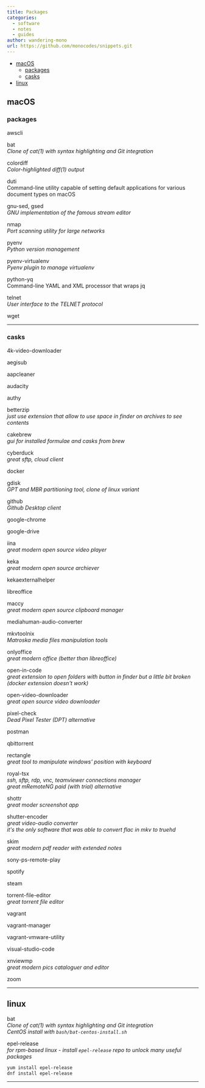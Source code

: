 ```yaml
---
title: Packages
categories:
  - software
  - notes
  - guides
author: wandering-mono
url: https://github.com/monocodes/snippets.git
---
```


- [macOS](#macos)
  - [packages](#packages)
  - [casks](#casks)
- [linux](#linux)

## macOS

### packages

awscli

bat  
*Clone of cat(1) with syntax highlighting and Git integration*

colordiff  
*Color-highlighted diff(1) output*

duti  
Command-line utility capable of setting default applications for various document types on macOS

gnu-sed, gsed  
*GNU implementation of the famous stream editor*

nmap  
*Port scanning utility for large networks*  

pyenv  
*Python version management*  

pyenv-virtualenv  
*Pyenv plugin to manage virtualenv*

python-yq  
Command-line YAML and XML processor that wraps jq

telnet  
*User interface to the TELNET protocol*

wget

---

### casks

4k-video-downloader

aegisub

aapcleaner

audacity

authy

betterzip  
*just use extension that allow to use space in finder on archives to see contents*

cakebrew  
*gui for installed formulae and casks from brew*

cyberduck  
*great sftp, cloud client*

docker

gdisk  
*GPT and MBR partitioning tool, clone of linux variant*

github  
*Github Desktop client*

google-chrome

google-drive

iina  
*great modern open source video player*

keka  
*great modern open source  archiever*

kekaexternalhelper

libreoffice

maccy  
*great modern open source clipboard manager*

mediahuman-audio-converter

mkvtoolnix  
*Matroska media files manipulation tools*

onlyoffice  
*great modern office (better than libreoffice)*

open-in-code  
*great extension to open folders with button in finder but a little bit broken (docker extension doesn't work)*

open-video-downloader  
*great open source video downloader*

pixel-check  
*Dead Pixel Tester (DPT) alternative*

postman

qbittorrent

rectangle  
*great tool to manipulate windows' position with keyboard*

royal-tsx  
*ssh, sftp, rdp, vnc, teamviewer connections manager  
great mRemoteNG paid (with trial) alternative*

shottr  
*great moder screenshot app*

shutter-encoder  
*great video-audio converter  
it's the only software that was able to convert flac in mkv to truehd*

skim  
*great modern pdf reader with extended notes*

sony-ps-remote-play

spotify

steam

torrent-file-editor  
*great torrent file editor*

vagrant

vagrant-manager

vagrant-vmware-utility

visual-studio-code

xnviewmp  
*great modern pics cataloguer and editor*

zoom

---

## linux

bat  
*Clone of cat(1) with syntax highlighting and Git integration  
CentOS install with `bash/bat-centos-install.sh`*

epel-release  
*for rpm-based linux - install `epel-release` repo to unlock many useful packages*

```sh
yum install epel-release
dnf install epel-release 
```

---
